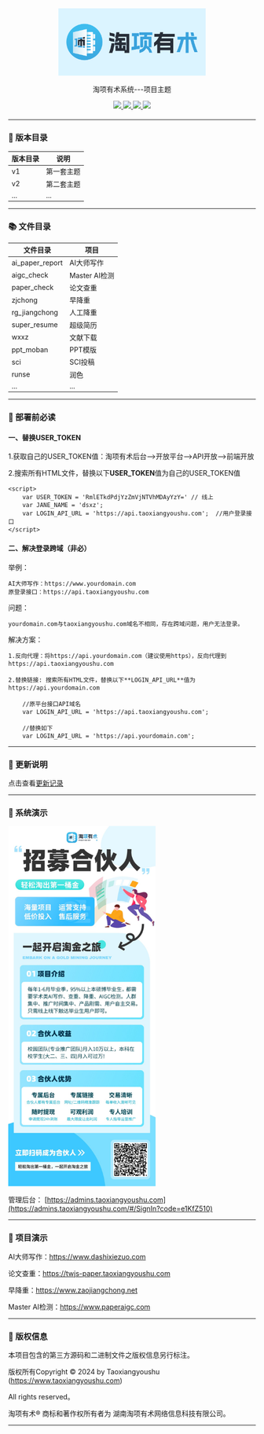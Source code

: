 
#

<div align="center" >
    <img src="logo.png" width="300"/>
</div>
<div align="center">

淘项有术系统---项目主题

</div>

<div align="center" >
    <a href="https://admins.taoxiangyoushu.com/#/SignIn?code=e1KfZ510">
        <img src="https://img.shields.io/badge/Licence-apache2.0-green.svg?style=flat" />
    </a>
    <a href="https://admins.taoxiangyoushu.com/#/SignIn?code=e1KfZ510">
        <img src="https://img.shields.io/badge/Language-HTML & PHP-orange.svg" />
    </a>
    <a href="https://admins.taoxiangyoushu.com/#/SignIn?code=e1KfZ510">
        <img src="https://img.shields.io/badge/Edition-1.0-blue.svg" />
    </a>
     <a href="https://github.com/taoxiangyoushu/tx_themes/archive/refs/heads/main.zip">
        <img src="https://img.shields.io/badge/Download-100MB-red.svg" />
    </a>
</div>

####

---

### 🚀 版本目录

| 版本目录 | 说明    |
|------|-------|
| v1   | 第一套主题 |
| v2   | 第二套主题 |
| ...  | ...   |

---

### 📚 文件目录

| 文件目录            | 项目          |
|-----------------|-------------|
| ai_paper_report | AI大师写作      |
| aigc_check      | Master AI检测 |
| paper_check     | 论文查重        |
| zjchong         | 早降重         |
| rg_jiangchong   | 人工降重        |
| super_resume    | 超级简历        |
| wxxz            | 文献下载        |
| ppt_moban       | PPT模版       |
| sci             | SCI投稿       |
| runse           | 润色          |
| ...             | ...         |

---

###  🔨 部署前必读

#### 一、替换USER_TOKEN

1.获取自己的USER_TOKEN值：淘项有术后台-->开放平台-->API开放-->前端开放

2.搜索所有HTML文件，替换以下**USER_TOKEN**值为自己的USER_TOKEN值

    <script>
        var USER_TOKEN = 'RmlETkdPdjYzZmVjNTVhMDAyYzY=' // 线上
        var JANE_NAME = 'dsxz';
        var LOGIN_API_URL = 'https://api.taoxiangyoushu.com';  //用户登录接口
    </script>

#### 二、解决登录跨域（非必）

举例：

    AI大师写作：https://www.yourdomain.com
    原登录接口：https://api.taoxiangyoushu.com

问题：

    yourdomain.com与taoxiangyoushu.com域名不相同，存在跨域问题，用户无法登录。

解决方案：

    1.反向代理：将https://api.yourdomain.com（建议使用https），反向代理到https://api.taoxiangyoushu.com
    
    2.替换链接: 搜索所有HTML文件，替换以下**LOGIN_API_URL**值为https://api.yourdomain.com

        //原平台接口API域名
        var LOGIN_API_URL = 'https://api.taoxiangyoushu.com';
    
        //替换如下
        var LOGIN_API_URL = 'https://api.yourdomain.com';

---

### 🚨 更新说明

点击查看<a href="https://admins.taoxiangyoushu.com/#/list/update" target="_blank">更新记录</a>

---
###  📱 系统演示

<a href="https://admins.taoxiangyoushu.com/#/SignIn?code=e1KfZ510"><img src="hb.jpg" width="300" /></a>


管理后台： [https://admins.taoxiangyoushu.com](https://admins.taoxiangyoushu.com/#/SignIn?code=e1KfZ510)

---

###  📱 项目演示

AI大师写作：https://www.dashixiezuo.com

论文查重：https://twjs-paper.taoxiangyoushu.com

早降重：https://www.zaojiangchong.net

Master AI检测：https://www.paperaigc.com

---

###  💾 版权信息

本项目包含的第三方源码和二进制文件之版权信息另行标注。

版权所有Copyright © 2024 by Taoxiangyoushu (https://www.taoxiangyoushu.com)

All rights reserved。

淘项有术® 商标和著作权所有者为 湖南淘项有术网络信息科技有限公司。



---